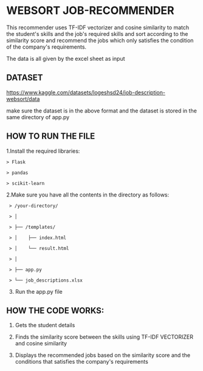 # WEBSORT JOB-RECOMMENDER
 This recommender uses TF-IDF vectorizer and cosine similarity to match the student's skills and the job's required skills and sort according to the similarity score and recommend the jobs which only satisfies the condition of the company's requirements.

 The data is all given by the excel sheet as input

## DATASET
  https://www.kaggle.com/datasets/logeshsd24/job-description-websort/data

make sure the dataset is in the above format and the dataset is stored in the same directory of app.py

## HOW TO RUN THE FILE 

1.Install the required libraries:
    
    > Flask

    > pandas
    
    > scikit-learn


2.Make sure you have all the contents in the directory as follows:

     > /your-directory/
 
     > │
  
     > ├── /templates/
  
     > │    ├── index.html
  
     > │    └── result.html
  
     > │
  
     > ├── app.py
  
     > └── job_descriptions.xlsx


3. Run the app.py file


## HOW THE CODE WORKS: ##

1. Gets the student details

2. Finds the similarity score between the skills using TF-IDF VECTORIZER and cosine similarity

3. Displays the recommended jobs based on the similarity score and the conditions that satisfies the company's requirements  
